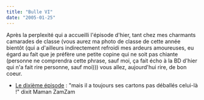 ```yaml
---
title: "Bulle VI"
date: "2005-01-25"
---
```


Après la perplexité qui a accueilli l'épisode d'hier, tant chez mes charmants camarades de classe (vous aurez ma photo de classe de cette année bientôt (qui a d'ailleurs indirectement refroidi mes ardeurs amoureuses, eu égard au fait que je préfère une petite copine qui ne soit pas chiante (personne ne comprendra cette phrase, sauf moi, ça fait écho à la BD d'hier qui n'a fait rire personne, sauf moi))) vous allez, aujourd'hui rire, de bon coeur.

- [Le dixième épisode](/images/larcenet10.jpg) : "mais il a toujours ses cartons pas déballés celui-là !" dixit Maman ZamZam
